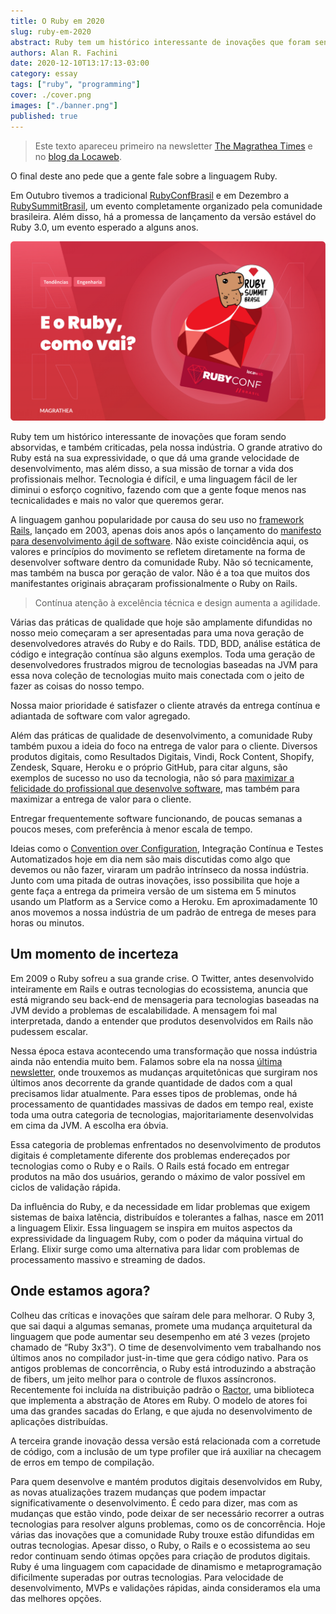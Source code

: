 ```yaml
---
title: O Ruby em 2020
slug: ruby-em-2020
abstract: Ruby tem um histórico interessante de inovações que foram sendo absorvidas, e também criticadas, pela nossa indústria. Neste artigo falamos sobre o estado atual da linguagem de programação por trás do Ruby on Rails e sua comunidade.
authors: Alan R. Fachini
date: 2020-12-10T13:17:13-03:00
category: essay
tags: ["ruby", "programming"]
cover: ./cover.png
images: ["./banner.png"]
published: true
---
```


> Este texto apareceu primeiro na newsletter [The Magrathea Times](http://bit.ly/themagtim) e no [blog da Locaweb](https://blog.locaweb.com.br/desenvolvedores/ruby-3-0-o-que-sabemos-ate-agora/).

O final deste ano pede que a gente fale sobre a linguagem Ruby.

Em Outubro tivemos a tradicional [RubyConfBrasil](https://online.rubyconf.com.br/) e em Dezembro a [RubySummitBrasil](https://ruby.com.br/), um evento completamente organizado pela comunidade brasileira. Além disso, há a promessa de lançamento da versão estável do Ruby 3.0, um evento esperado a alguns anos.

![E o Ruby, como vai?](./banner.png)

Ruby tem um histórico interessante de inovações que foram sendo absorvidas, e também criticadas, pela nossa indústria. O grande atrativo do Ruby está na sua expressividade, o que dá uma grande velocidade de desenvolvimento, mas além disso, a sua missão de tornar a vida dos profissionais melhor. Tecnologia é difícil, e uma linguagem fácil de ler diminui o esforço cognitivo, fazendo com que a gente foque menos nas tecnicalidades e mais no valor que queremos gerar.

A linguagem ganhou popularidade por causa do seu uso no [framework Rails](https://rubyonrails.org/), lançado em 2003, apenas dois anos após o lançamento do [manifesto para desenvolvimento ágil de software](https://agilemanifesto.org/iso/ptbr/principles.html). Não existe coincidência aqui, os valores e princípios do movimento se refletem diretamente na forma de desenvolver software dentro da comunidade Ruby. Não só tecnicamente, mas também na busca por geração de valor. Não é a toa que muitos dos manifestantes originais abraçaram profissionalmente o Ruby on Rails.

> Contínua atenção à excelência técnica e design aumenta a agilidade.

Várias das práticas de qualidade que hoje são amplamente difundidas no nosso meio começaram a ser apresentadas para uma nova geração de desenvolvedores através do Ruby e do Rails. TDD, BDD, análise estática de código e integração contínua são alguns exemplos. Toda uma geração de desenvolvedores frustrados migrou de tecnologias baseadas na JVM para essa nova coleção de tecnologias muito mais conectada com o jeito de fazer as coisas do nosso tempo.

Nossa maior prioridade é satisfazer o cliente através da entrega contínua e adiantada de software com valor agregado.

Além das práticas de qualidade de desenvolvimento, a comunidade Ruby também puxou a ideia do foco na entrega de valor para o cliente. Diversos produtos digitais, como Resultados Digitais, Vindi, Rock Content, Shopify, Zendesk, Square, Heroku e o próprio GitHub, para citar alguns, são exemplos de sucesso no uso da tecnologia, não só para [maximizar a felicidade do profissional que desenvolve software](https://rubyonrails.org/doctrine/#optimize-for-programmer-happiness), mas também para maximizar a entrega de valor para o cliente.

Entregar frequentemente software funcionando, de poucas semanas a poucos meses, com preferência à menor escala de tempo.

Ideias como o [Convention over Configuration](https://rubyonrails.org/doctrine/#convention-over-configuration), Integração Contínua e Testes Automatizados hoje em dia nem são mais discutidas como algo que devemos ou não fazer, viraram um padrão intrínseco da nossa indústria. Junto com uma pitada de outras inovações, isso possibilita que hoje a gente faça a entrega da primeira versão de um sistema em 5 minutos usando um Platform as a Service como a Heroku. Em aproximadamente 10 anos movemos a nossa indústria de um padrão de entrega de meses para horas ou minutos.

## Um momento de incerteza

Em 2009 o Ruby sofreu a sua grande crise. O Twitter, antes desenvolvido inteiramente em Rails e outras tecnologias do ecossistema, anuncia que está migrando seu back-end de mensageria para tecnologias baseadas na JVM devido a problemas de escalabilidade. A mensagem foi mal interpretada, dando a entender que produtos desenvolvidos em Rails não pudessem escalar.

Nessa época estava acontecendo uma transformação que nossa indústria ainda não entendia muito bem. Falamos sobre ela na nossa [última newsletter](https://mailchi.mp/magrathealabs/the-magrathea-times-09?utm_source=medium&utm_medium=blogpost&utm_campaign=convite), onde trouxemos as mudanças arquitetônicas que surgiram nos últimos anos decorrente da grande quantidade de dados com a qual precisamos lidar atualmente. Para esses tipos de problemas, onde há processamento de quantidades massivas de dados em tempo real, existe toda uma outra categoria de tecnologias, majoritariamente desenvolvidas em cima da JVM. A escolha era óbvia.

Essa categoria de problemas enfrentados no desenvolvimento de produtos digitais é completamente diferente dos problemas endereçados por tecnologias como o Ruby e o Rails. O Rails está focado em entregar produtos na mão dos usuários, gerando o máximo de valor possível em ciclos de validação rápida.

Da influência do Ruby, e da necessidade em lidar problemas que exigem sistemas de baixa latência, distribuídos e tolerantes a falhas, nasce em 2011 a linguagem Elixir. Essa linguagem se inspira em muitos aspectos da expressividade da linguagem Ruby, com o poder da máquina virtual do Erlang. Elixir surge como uma alternativa para lidar com problemas de processamento massivo e streaming de dados.

## Onde estamos agora?

Colheu das críticas e inovações que saíram dele para melhorar. O Ruby 3, que sai daqui a algumas semanas, promete uma mudança arquitetural da linguagem que pode aumentar seu desempenho em até 3 vezes (projeto chamado de “Ruby 3x3”). O time de desenvolvimento vem trabalhando nos últimos anos no compilador just-in-time que gera código nativo.
Para os antigos problemas de concorrência, o Ruby está introduzindo a abstração de fibers, um jeito melhor para o controle de fluxos assíncronos. Recentemente foi incluída na distribuição padrão o [Ractor](https://github.com/ruby/ruby/blob/master/doc/ractor.md), uma biblioteca que implementa a abstração de Atores em Ruby. O modelo de atores foi uma das grandes sacadas do Erlang, e que ajuda no desenvolvimento de aplicações distribuídas.

A terceira grande inovação dessa versão está relacionada com a corretude de código, com a inclusão de um type profiler que irá auxiliar na checagem de erros em tempo de compilação.

Para quem desenvolve e mantém produtos digitais desenvolvidos em Ruby, as novas atualizações trazem mudanças que podem impactar significativamente o desenvolvimento. É cedo para dizer, mas com as mudanças que estão vindo, pode deixar de ser necessário recorrer a outras tecnologias para resolver alguns problemas, como os de concorrência.
Hoje várias das inovações que a comunidade Ruby trouxe estão difundidas em outras tecnologias. Apesar disso, o Ruby, o Rails e o ecossistema ao seu redor continuam sendo ótimas opções para criação de produtos digitais. Ruby é uma linguagem com capacidade de dinamismo e metaprogramação dificilmente superadas por outras tecnologias. Para velocidade de desenvolvimento, MVPs e validações rápidas, ainda consideramos ela uma das melhores opções.
